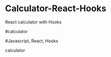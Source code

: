 # Calculator-React-Hooks
React calculator with Hooks 

#calculator

#Javascript, React, Hooks

calculator
